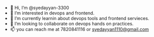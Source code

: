 - 👋 Hi, I’m @syedayyan-3300
- 👀 I’m interested in devops and frontend.  
- 🌱 I’m currently learnin about devops tools and frontend servieces.
- 💞️ I’m looking to collaborate on devops hands on practices.
- 📫 you can reach me at 7820841116 or syedayyan1110@gmail.com

<!---
syedayyan-3300/syedayyan-3300 is a ✨ special ✨ repository because its `README.md` (this file) appears on your GitHub profile.
You can click the Preview link to take a look at your changes.
--->

